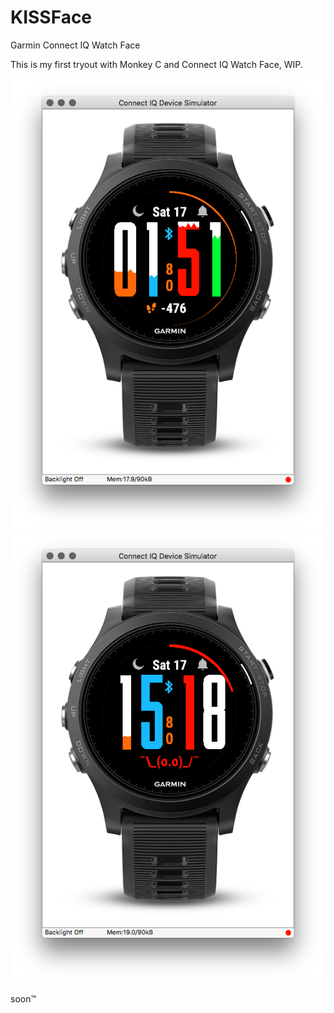 # KISSFace
Garmin Connect IQ Watch Face

This is my first tryout with Monkey C and Connect IQ Watch Face, WIP.

![KISSFace example][shot1]
![KISSFace example][shot2]


soon™


[shot1]: shots/shot1.png
[shot2]: shots/shot2.png
